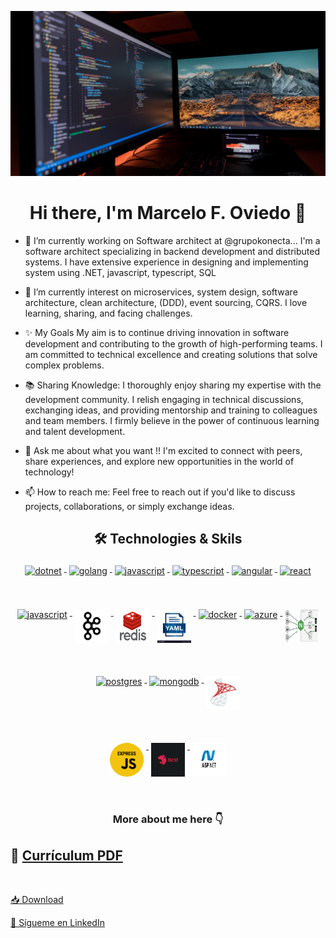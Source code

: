![](./assets/_banner.png)

<h1 align="center">Hi there, I'm Marcelo F. Oviedo 👋</h1>

- 🔭 I’m currently working on Software architect at @grupokonecta...
  I'm a software architect specializing in backend development and distributed systems.
  I have extensive experience in designing and implementing system using .NET, javascript, typescript, SQL

- 🌱 I’m currently interest on microservices, system design, software architecture, clean architecture, (DDD), event sourcing, CQRS. I love learning, sharing, and facing challenges.

- ✨ My Goals
  My aim is to continue driving innovation in software development and contributing to the growth of high-performing teams. I am committed to technical excellence and creating solutions that solve complex problems.

- 📚 Sharing Knowledge:
  I thoroughly enjoy sharing my expertise with the development community. I relish engaging in technical discussions, exchanging ideas, and providing mentorship and training to colleagues and team members. I firmly believe in the power of continuous learning and talent development.

- 💬 Ask me about what you want !!
  I'm excited to connect with peers, share experiences, and explore new opportunities in the world of technology!

- 📫 How to reach me:
  Feel free to reach out if you'd like to discuss projects, collaborations, or simply exchange ideas.

<h2 align="center">🛠 Technologies & Skils</h2>
<p align="center">
       <a href="https://dotnet.microsoft.com/">
        <img src="https://cdn.jsdelivr.net/gh/devicons/devicon/icons/dotnetcore/dotnetcore-original.svg" width="54"
            height="54" alt="dotnet" style="vertical-align:top; margin:4px;">
    </a>
     <a href="">
        <img src="https://cdn.jsdelivr.net/gh/devicons/devicon/icons/csharp/csharp-original.svg" alt="golang" width="54"
            height="54" style="vertical-align:top; margin:4px;">
    </a>
     <a href="">
        <img src="https://cdn.jsdelivr.net/gh/devicons/devicon/icons/javascript/javascript-original.svg" width="54"
            height="54" alt="javascript" style="vertical-align:top; margin:4px">
    </a>
    <a href="">
        <img src="https://cdn.jsdelivr.net/gh/devicons/devicon/icons/typescript/typescript-original.svg"
            alt="typescript" width="54" height="54" style="vertical-align:top; margin:4px;">
    </a>
    <a href="">
        <img src="https://cdn.jsdelivr.net/gh/devicons/devicon/icons/angularjs/angularjs-original.svg" width="54"
            height="54" alt="angular" style="vertical-align:top; margin:4px">
    </a>
      <a href="">
        <img src="./assets/react.ico" width="54"
            height="54" alt="react" style="vertical-align:top; margin:4px">
    </a>

</p>

<br/>
<p align="center">
    <a href="">
        <img src="https://www.vectorlogo.zone/logos/rabbitmq/rabbitmq-icon.svg" width="54" height="54" alt="javascript"
            style="vertical-align:top; margin:4px">
    </a>
    <a href="https://kafka.apache.org/">
        <img src="./assets/apache_kafka.png" alt="apache-kafka" width="54" height="54"
        style="vertical-align:top; margin:4px;">
    </a>
     <a href="https://redis.io/">
        <img src="./assets/redis.png" alt="apache-kafka" width="54" height="54"
        style="vertical-align:top; margin:4px;">
    </a>
 <a href="https://yaml.org">
        <img src="./assets/yaml.jpg" width="54"
            height="54" alt="kubernetes" style="vertical-align:top; margin:4px;">
    </a>
         <a href="https://hub.docker.com/">
        <img src="https://cdn.jsdelivr.net/gh/devicons/devicon/icons/docker/docker-original-wordmark.svg" width="54"
            height="54" alt="docker" style="vertical-align:top; margin:4px">
    </a>
    <a href="https://azure.microsoft.com">
        <img src="https://cdn.jsdelivr.net/gh/devicons/devicon/icons/azure/azure-original.svg" width="54" height="54"
            alt="azure" style="vertical-align:top; margin:4px">
    </a>
       <a href="https://www.nginx.com/">
        <img src="./assets/ngnx.png" width="54" height="54"
            alt="azure" style="vertical-align:top; margin:4px">
    </a>
</p>
<br/>
<p align="center">
  <a href="">
          <img src="https://cdn.jsdelivr.net/gh/devicons/devicon/icons/postgresql/postgresql-original-wordmark.svg"
              width="54" height="54" alt="postgres" style="vertical-align:top; margin:4px">
      </a>
    <a href="https://www.mongodb.com/">
        <img src="https://cdn.jsdelivr.net/gh/devicons/devicon/icons/mongodb/mongodb-original-wordmark.svg" width="54"
            height="54" alt="mongodb" style="vertical-align:top; margin:4px;">
    </a>
    <a href="">
        <img src="./assets/microsoft-sql-server-48.png" width="54"
            height="54" alt="sql-server" style="vertical-align:top; margin:4px">
    </a>
</p>
<br/>
<p align="center">
  <a href="https://expressjs.com/">
        <img src="./assets/express-js.png" width="54"
            height="54" alt="expressjs" style="vertical-align:top; margin:4px">
    </a>
        <a href="https://nestjs.com/">
        <img src="./assets/nestjs.png" width="54"
            height="54" alt="nestjs" style="vertical-align:top; margin:4px">
    </a>
        <a href="">
        <img src="./assets/aspnet.jpg" width="54"
            height="54" alt="aspnet" style="vertical-align:top; margin:4px">
    </a>
</p>
<br/>

<h3 align="center">More about me here 👇</h3>

## 📄 [Currículum PDF](./assets/CV_Marcelo_Oviedo_v9.pdf)

<br/>

<a href="./assets/CV_Marcelo_Oviedo_v9.pdf">📥 Download </a>

<a href="https://www.linkedin.com/marcelooviedo">👔 Sígueme en LinkedIn </a>
